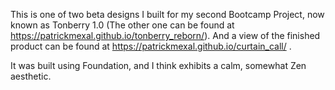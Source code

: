 This is one of two beta designs I built for my second Bootcamp Project, now known as Tonberry 1.0 (The other one can be found at https://patrickmexal.github.io/tonberry_reborn/). And a view of the finished product can be found at https://patrickmexal.github.io/curtain_call/ .

It was built using Foundation, and I think exhibits a calm, somewhat Zen aesthetic.